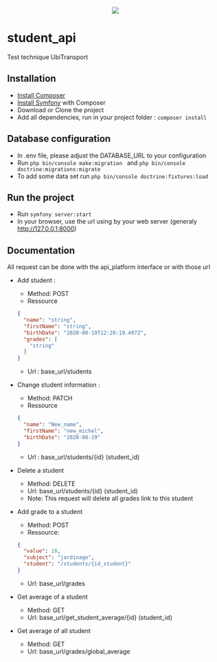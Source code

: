<p align="center"><a href="https://symfony.com" target="_blank">
    <img src="https://symfony.com/logos/symfony_black_02.svg">
</a></p>

# student_api
Test technique UbiTransport

Installation
------------
* [Install Composer][0] 
* [Install Symfony][1] with Composer
* Download or Clone the project
* Add all dependencies, run in your project folder : ```composer install ```

Database configuration
------------
* In .env file, please adjust the DATABASE_URL to your configuration
* Run ```php bin/console make:migration ``` and  ```php bin/console doctrine:migrations:migrate```
* To add some data set run ```php bin/console doctrine:fixtures:load```

Run the project 
-------------
* Run ```symfony server:start ```
* In your browser, use the url using by your web server (generaly http://127.0.0.1:8000) 

Documentation
-------------
All request can be done with the api_platform interface or with those url

* Add student : 
    * Method: POST
    * Ressource
    ```Json
    {
      "name": "string",
      "firstName": "string",
      "birthDate": "2020-08-19T12:20:19.497Z",
      "grades": [
        "string"
      ]
    }
    ```
    * Url : base_url/students

* Change student information : 
    * Method: PATCH
    * Ressource
    ```Json
    {
      "name": "New_name",
      "firstName": "new_michel",
      "birthDate": "2020-08-19"
    }
    ```
    * Url : base_url/students/{id} (student_id)

* Delete a student
    * Method: DELETE
    * Url: base_url/students/{id} (student_id) 
    * Note: This request will delete all grades link to this student

* Add grade to a student 
    * Method: POST
    * Ressource:
    ```Json
    {
      "value": 18,
      "subject": "jardinage",
      "student": "/students/{id_student}"
    }
    ```
    * Url: base_url/grades

* Get average of a student 
    * Method: GET
    * Url: base_url/get_student_average/{id} (student_id)

* Get average of all student 
    * Method: GET
    * Url:  base_url/grades/global_average

[0]: https://getcomposer.org/download/
[1]: https://symfony.com/doc/current/setup.html
